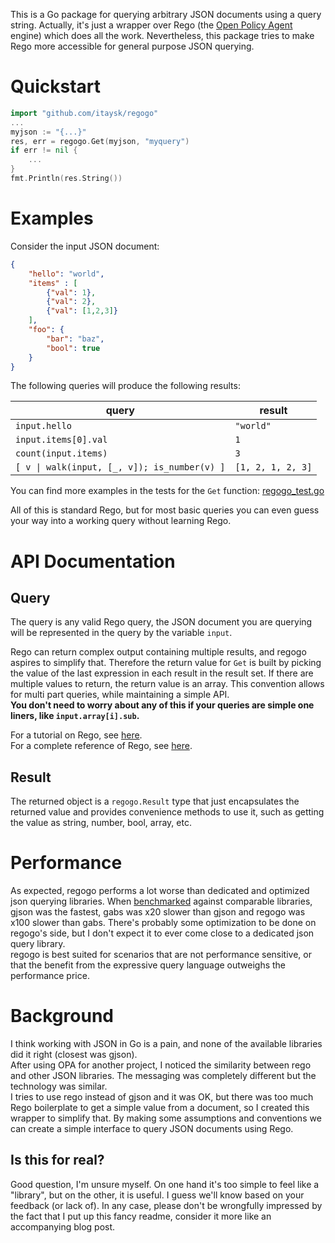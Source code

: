 This is a Go package for querying arbitrary JSON documents using a query string. Actually, it's just a wrapper over Rego (the [Open Policy Agent](https://www.openpolicyagent.org/) engine) which does all the work. Nevertheless, this package tries to make Rego more accessible for general purpose JSON querying.

# Quickstart

```go
import "github.com/itaysk/regogo"
...
myjson := "{...}"
res, err = regogo.Get(myjson, "myquery")
if err != nil {
	...
}
fmt.Println(res.String())
```

# Examples

Consider the input JSON document:

```json
{
	"hello": "world",
	"items" : [
		{"val": 1},
		{"val": 2},
		{"val": [1,2,3]}
	],
	"foo": {
		"bar": "baz",
		"bool": true
	}
}
```

The following queries will produce the following results:

query|result
---|---
`input.hello` | `"world"`
`input.items[0].val` | `1`
`count(input.items)` | `3`
`[ v \| walk(input, [_, v]); is_number(v) ]` |  `[1, 2, 1, 2, 3]`

You can find more examples in the tests for the `Get` function: [regogo_test.go](regogo_test.go)

All of this is standard Rego, but for most basic queries you can even guess your way into a working query without learning Rego.

# API Documentation

## Query

The query is any valid Rego query, the JSON document you are querying will be represented in the query by the variable `input`.

Rego can return complex output containing multiple results, and regogo aspires to simplify that. Therefore the return value for `Get` is built by picking the value of the last expression in each result in the result set. If there are multiple values to return, the return value is an array. This convention allows for multi part queries, while maintaining a simple API.  
**You don't need to worry about any of this if your queries are simple one liners, like `input.array[i].sub`.**

For a tutorial on Rego, see [here](https://www.openpolicyagent.org/docs/latest/#rego).  
For a complete reference of Rego, see [here](https://www.openpolicyagent.org/docs/latest/policy-language).

## Result

The returned object is a `regogo.Result` type that just encapsulates the returned value and provides convenience methods to use it, such as getting the value as string, number, bool, array, etc.

# Performance

As expected, regogo performs a lot worse than dedicated and optimized json querying libraries. When [benchmarked](benchmark_test.go) against comparable libraries, gjson was the fastest, gabs was x20 slower than gjson and regogo was x100 slower than gabs. There's probably some optimization to be done on regogo's side, but I don't expect it to ever come close to a dedicated json query library.  
regogo is best suited for scenarios that are not performance sensitive, or that the benefit from the expressive query language outweighs the performance price.

# Background

I think working with JSON in Go is a pain, and none of the available libraries did it right (closest was gjson).  
After using OPA for another project, I noticed the similarity between rego and other JSON libraries. The messaging was completely different but the technology was similar.  
I tries to use rego instead of gjson and it was OK, but there was too much Rego boilerplate to get a simple value from a document, so I created this wrapper to simplify that. 
By making some assumptions and conventions we can create a simple interface to query JSON documents using Rego.

## Is this for real?

Good question, I'm unsure myself. On one hand it's too simple to feel like a "library", but on the other, it is useful. I guess we'll know based on your feedback (or lack of). In any case, please don't be wrongfully impressed by the fact that I put up this fancy readme, consider it more like an accompanying blog post.